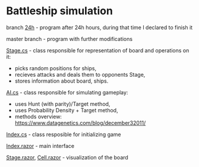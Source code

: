 # Battleship simulation
branch [24h](https://github.com/DDaarcon/recruitment-task/tree/24h) - program after 24h hours, during that time I declared to finish it

master branch - program with further modifications

[Stage.cs](https://github.com/DDaarcon/recruitment-task/blob/master/Classes/Stage.cs) - class responsible for representation of board and operations on it:
- picks random positions for ships,
- recieves attacks and deals them to opponents Stage,
- stores information about board, ships.

[AI.cs](https://github.com/DDaarcon/recruitment-task/blob/master/Classes/AI.cs) - class responsible for simulating gameplay:
- uses Hunt (with parity)/Target method,
- uses Probability Density + Target method,
- methods overview: https://www.datagenetics.com/blog/december32011/

[Index.cs](https://github.com/DDaarcon/recruitment-task/blob/master/Pages/Index.cs) - class resposible for initializing game

[Index.razor](https://github.com/DDaarcon/recruitment-task/blob/master/Pages/Index.razor) - main interface

[Stage.razor](https://github.com/DDaarcon/recruitment-task/blob/master/Components/Stage.razor),
[Cell.razor](https://github.com/DDaarcon/recruitment-task/blob/master/Components/Cell.razor) - visualization of the board
